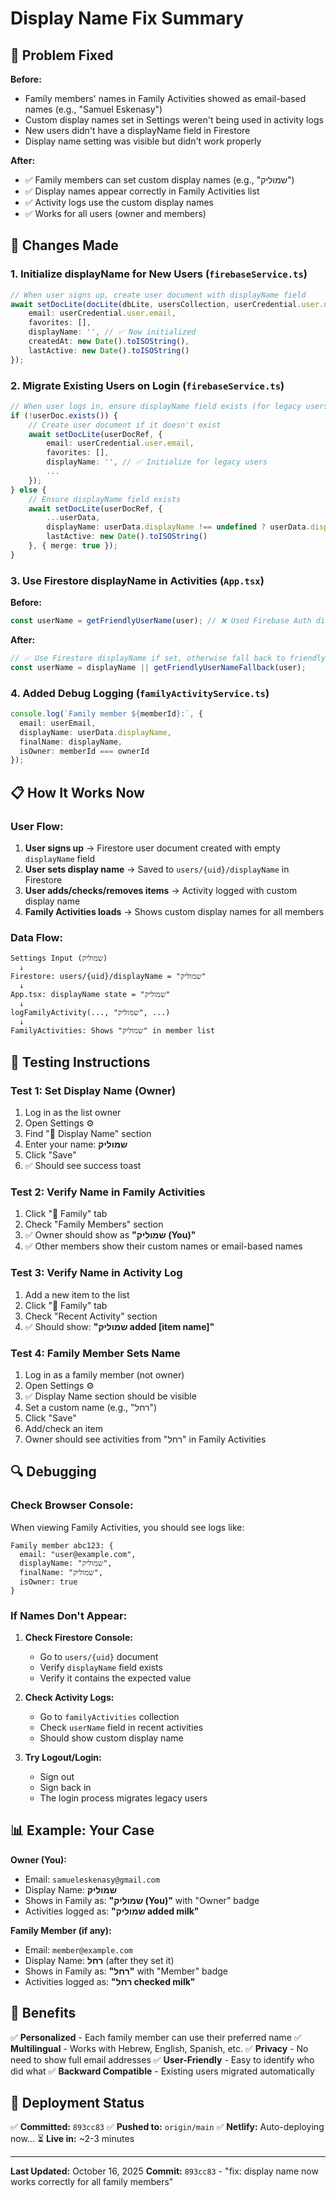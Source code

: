# Display Name Fix Summary

## 🎯 Problem Fixed

**Before:** 
- Family members' names in Family Activities showed as email-based names (e.g., "Samuel Eskenasy")
- Custom display names set in Settings weren't being used in activity logs
- New users didn't have a displayName field in Firestore
- Display name setting was visible but didn't work properly

**After:**
- ✅ Family members can set custom display names (e.g., "שמוליק")
- ✅ Display names appear correctly in Family Activities list
- ✅ Activity logs use the custom display names
- ✅ Works for all users (owner and members)

## 🔧 Changes Made

### 1. **Initialize displayName for New Users** (`firebaseService.ts`)
```typescript
// When user signs up, create user document with displayName field
await setDocLite(docLite(dbLite, usersCollection, userCredential.user.uid), {
    email: userCredential.user.email,
    favorites: [],
    displayName: '', // ✅ Now initialized
    createdAt: new Date().toISOString(),
    lastActive: new Date().toISOString()
});
```

### 2. **Migrate Existing Users on Login** (`firebaseService.ts`)
```typescript
// When user logs in, ensure displayName field exists (for legacy users)
if (!userDoc.exists()) {
    // Create user document if it doesn't exist
    await setDocLite(userDocRef, {
        email: userCredential.user.email,
        favorites: [],
        displayName: '', // ✅ Initialize for legacy users
        ...
    });
} else {
    // Ensure displayName field exists
    await setDocLite(userDocRef, {
        ...userData,
        displayName: userData.displayName !== undefined ? userData.displayName : '',
        lastActive: new Date().toISOString()
    }, { merge: true });
}
```

### 3. **Use Firestore displayName in Activities** (`App.tsx`)
**Before:**
```typescript
const userName = getFriendlyUserName(user); // ❌ Used Firebase Auth displayName
```

**After:**
```typescript
// ✅ Use Firestore displayName if set, otherwise fall back to friendly name
const userName = displayName || getFriendlyUserNameFallback(user);
```

### 4. **Added Debug Logging** (`familyActivityService.ts`)
```typescript
console.log(`Family member ${memberId}:`, {
  email: userEmail,
  displayName: userData.displayName,
  finalName: displayName,
  isOwner: memberId === ownerId
});
```

## 📋 How It Works Now

### User Flow:
1. **User signs up** → Firestore user document created with empty `displayName` field
2. **User sets display name** → Saved to `users/{uid}/displayName` in Firestore
3. **User adds/checks/removes items** → Activity logged with custom display name
4. **Family Activities loads** → Shows custom display names for all members

### Data Flow:
```
Settings Input (שמוליק)
  ↓
Firestore: users/{uid}/displayName = "שמוליק"
  ↓
App.tsx: displayName state = "שמוליק"
  ↓
logFamilyActivity(..., "שמוליק", ...)
  ↓
FamilyActivities: Shows "שמוליק" in member list
```

## 🧪 Testing Instructions

### Test 1: Set Display Name (Owner)
1. Log in as the list owner
2. Open Settings ⚙️
3. Find "👤 Display Name" section
4. Enter your name: **שמוליק**
5. Click "Save"
6. ✅ Should see success toast

### Test 2: Verify Name in Family Activities
1. Click "👥 Family" tab
2. Check "Family Members" section
3. ✅ Owner should show as **"שמוליק (You)"**
4. ✅ Other members show their custom names or email-based names

### Test 3: Verify Name in Activity Log
1. Add a new item to the list
2. Click "👥 Family" tab
3. Check "Recent Activity" section
4. ✅ Should show: **"שמוליק added [item name]"**

### Test 4: Family Member Sets Name
1. Log in as a family member (not owner)
2. Open Settings ⚙️
3. ✅ Display Name section should be visible
4. Set a custom name (e.g., "רחל")
5. Click "Save"
6. Add/check an item
7. Owner should see activities from "רחל" in Family Activities

## 🔍 Debugging

### Check Browser Console:
When viewing Family Activities, you should see logs like:
```
Family member abc123: {
  email: "user@example.com",
  displayName: "שמוליק",
  finalName: "שמוליק",
  isOwner: true
}
```

### If Names Don't Appear:
1. **Check Firestore Console:**
   - Go to `users/{uid}` document
   - Verify `displayName` field exists
   - Verify it contains the expected value

2. **Check Activity Logs:**
   - Go to `familyActivities` collection
   - Check `userName` field in recent activities
   - Should show custom display name

3. **Try Logout/Login:**
   - Sign out
   - Sign back in
   - The login process migrates legacy users

## 📊 Example: Your Case

**Owner (You):**
- Email: `samueleskenasy@gmail.com`
- Display Name: **שמוליק**
- Shows in Family as: **"שמוליק (You)"** with "Owner" badge
- Activities logged as: **"שמוליק added milk"**

**Family Member (if any):**
- Email: `member@example.com`
- Display Name: **רחל** (after they set it)
- Shows in Family as: **"רחל"** with "Member" badge
- Activities logged as: **"רחל checked milk"**

## 🎉 Benefits

✅ **Personalized** - Each family member can use their preferred name
✅ **Multilingual** - Works with Hebrew, English, Spanish, etc.
✅ **Privacy** - No need to show full email addresses
✅ **User-Friendly** - Easy to identify who did what
✅ **Backward Compatible** - Existing users migrated automatically

## 🚀 Deployment Status

✅ **Committed:** `893cc83`
✅ **Pushed to:** `origin/main`
✅ **Netlify:** Auto-deploying now...
⏳ **Live in:** ~2-3 minutes

---

**Last Updated:** October 16, 2025
**Commit:** `893cc83` - "fix: display name now works correctly for all family members"

